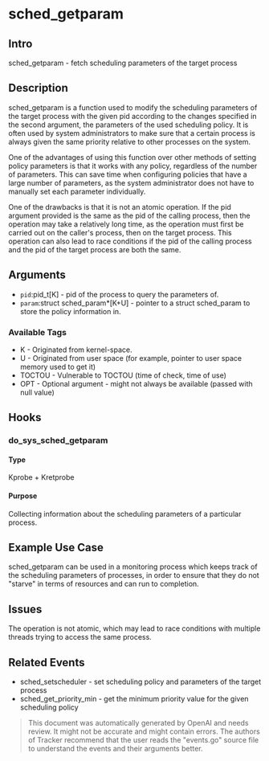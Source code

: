 
# sched_getparam

## Intro
sched_getparam - fetch scheduling parameters of the target process

## Description
sched_getparam is a function used to modify the scheduling parameters of the target process with the given pid according to the changes specified in the second argument, the parameters of the used scheduling policy. It is often used by system administrators to make sure that a certain process is always given the same priority relative to other processes on the system.

One of the advantages of using this function over other methods of setting policy parameters is that it works with any policy, regardless of the number of parameters. This can save time when configuring policies that have a large number of parameters, as the system administrator does not have to manually set each parameter individually.

One of the drawbacks is that it is not an atomic operation. If the pid argument provided is the same as the pid of the calling process, then the operation may take a relatively long time, as the operation must first be carried out on the caller's process, then on the target process. This operation can also lead to race conditions if the pid of the calling process and the pid of the target process are both the same.

## Arguments
* `pid`:pid_t[K] - pid of the process to query the parameters of.
* `param`:struct sched_param*[K+U] - pointer to a struct sched_param to store the policy information in.

### Available Tags
* K - Originated from kernel-space.
* U - Originated from user space (for example, pointer to user space memory used to get it)
* TOCTOU - Vulnerable to TOCTOU (time of check, time of use)
* OPT - Optional argument - might not always be available (passed with null value)

## Hooks
### do_sys_sched_getparam
#### Type
Kprobe + Kretprobe
#### Purpose
Collecting information about the scheduling parameters of a particular process.

## Example Use Case
sched_getparam can be used in a monitoring process which keeps track of the scheduling parameters of processes, in order to ensure that they do not "starve" in terms of resources and can run to completion.

## Issues
The operation is not atomic, which may lead to race conditions with multiple threads trying to access the same process.

## Related Events
* sched_setscheduler - set scheduling policy and parameters of the target process 
* sched_get_priority_min - get the minimum priority value for the given scheduling policy

> This document was automatically generated by OpenAI and needs review. It might
> not be accurate and might contain errors. The authors of Tracker recommend that
> the user reads the "events.go" source file to understand the events and their
> arguments better.
